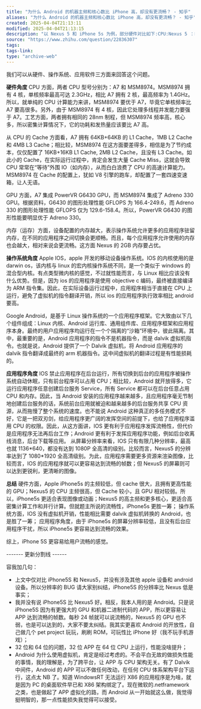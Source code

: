 ```yaml
---
title: "为什么 Android 的机器主频和核心数比 iPhone 高，却没有更流畅？ - 知乎"
aliases: "为什么 Android 的机器主频和核心数比 iPhone 高，却没有更流畅？ - 知乎"
created: 2025-04-04T21:13:11
modified: 2025-04-04T21:13:15
description: "以 Nexus 5 和 iPhone 5s 为例，部分硬件对比如下:CPU:Nexus 5 ：Krait 400架构 2.3GHziPhone5S : Cyclon…"
source: "https://www.zhihu.com/question/22836307"
tags:
tags-link:
type: "archive-web"
---
```


我们可以从硬件、操作系统、应用软件三方面来回答这个问题。


**硬件角度**
CPU 方面，两者 CPU 型号分别为：A7 和 MSM8974。MSM8974 拥有 4 核，单核频率最高可达 2.3GHz，相比 A7 拥有 2 核，最高频率为 1.4GHz。所以，就单纯的 CPU 计算能力来讲，MSM8974 要优于 A7，毕竟它单核频率比 A7 要高很多。另外，由于 MSM8974 有 4 核，因此它处理多线程并发能力要强于 A7。工艺方面，两者拥有相同的 28nm 制程，但 MSM8974 频率高，核心多，所以密集计算情况下，它的功耗和发热量应该要比 A7 高。


从 CPU 的 Cache 方面看，A7 拥有 64KB+64KB 的 L1 Cache，1MB L2 Cache 和 4MB L3 Cache；相比较，MSM8974 在这方面要差得多，相信是为了节约成本，仅仅配置了 16KB+16KB L1 Cache, 2MB L2 Cache，且没有 L3 Cache。如此小的 Cache，在实际运行过程中，肯定会发生大量 Cache Miss，这就会导致 CPU 常常在“等待”外围 IO（如内存），从而白白浪费了 CPU 的高速计算能力。MSM8974 在 Cache 的配置上，犹如 V8 引擎的跑车，却配置了一套四速变速箱，让人无语。



GPU 方面，A7 集成 PowerVR G6430 GPU，而 MSM8974 集成了 Adreno 330 GPU。根据资料，G6430 的图形处理性能 GFLOPS 为 166.4-249.6，而 Adreno 330 的图形处理性能 GFLOPS 仅为 129.6-158.4。所以，PowerVR G6430 的图形性能要明显优于 Adreno 330。



内存（运存）方面，设备配置的内存越大，表示操作系统允许更多的应用程序驻留内存，在不同的应用程序之间切换会更顺畅。而且，每个应用程序允许使用的内存也会越大，相对来说会更流畅。这方面 Nexus 的 2GB 内存要占优。


**操作系统角度**
Apple IOS，apple 开发的移动设备操作系统。IOS 的内核使用的是 darwin os，该内核与 linux 的宏内核操作系统不同，是一个类似于 windows 的混合型内核。有点类型微内核的感觉，不过就性能而言，与 Linux 相比应该没有什么优势。但是，因为 ios 的应用程序是使用 objective c 编码，最终被直接编译为 ARM 指令集。因此，在实际设备运行过程中，应用程序相当于直接在 CPU 上运行，避免了虚拟机的指令翻译开销，所以 ios 的应用程序执行效率相比 android 要高。


Google Android，是基于 Linux 操作系统的一个应用程序框架。它大致由以下几个组件组成：Linux 内核、Android 运行库、通用组件库、应用程序框架和应用程序本身。最终的用户应用程序均运行在一个个隔离的“沙箱”环境中，彼此隔离。其中，最重要的是，Android 应用程序的指令不是机器指令，而是 dalvik 虚拟机指令。也就是说，Android 提供了一个 Dalvik 虚拟机，将 Android 应用程序的 dalvik 指令翻译成最终的 arm 机器指令。这中间虚拟机的翻译过程是有性能损耗的。


**应用程序角度**
IOS 禁止应用程序在后台运行，所有切换到后台的应用程序被操作系统自动休眠，只有前台程序可以占用 CPU；相比较，Android 就开放得多，它运行应用程序任意创建后台服务 Service，所有 Service 都可以在后台任意占用 CPU 和内存。因此，当 Android 安装的应用程序越来越多，且应用程序毫无节制地创建后台服务的话，系统前台应用就被迫和越来越多的后台服务共享 CPU 资源，从而拖慢了整个系统的速度。也不能说 Android 这种真正的多任务模式不好，它是一把双刃剑，给应用程序更广阔的发挥空间的前提下，也给了应用程序滥用 CPU 的权限。因此，从这方面讲，IOS 更有利于应用程序发挥流畅性，但代价是应用程序无法再后台工作；Android 更有利于发挥应用程序功能，例如后台收离线消息，后台下载等应用。
从屏幕分辨率来看，IOS 只有有限几种分辨率，最高也就 1136\*640，都没有达到 1080P 全高清的级别。比较而言，Nexus5 的分辨率达到了 1080\*1920 全高清级别。为此，应用程序需要更多资源来渲染图像，比较而言，IOS 的应用程序就可以更容易达到流畅的帧数；但 Nexus5 的屏幕则可以达到更锐利，更清晰的图像。

**总结**
硬件方面，Apple iPhone5s 的主频较低，但 cache 很大，且拥有更高性能的 GPU；Nexus5 的 CPU 主频很高，但 Cache 较小，且 GPU 相对较弱。所以，iPhone5s 更适合表现图像或动画；Nexus5 的高主频和更多核心，更适合高密集计算工作和并行计算。但就题主所说的流畅性，iPhone5s 更胜一筹；
操作系统方面，IOS 没有虚拟机开销，性能相比需要 dalvik 虚拟机转换的 Android，也是胜了一筹；
应用程序角度，由于 iPhone5s 的屏幕分辨率较低，且没有后台应用程序干扰，所以 iPhone5s 更容易达到流畅的效果。


综上，iPhone 5S 更容易给用户流畅的感觉。

\------- 更新分割线 ------

容我加几句：

- 上文中仅对比 iPhone5S 和 Nexus5，并没有涉及其他 apple 设备和 android 设备。所以分辨率的 BUG 请大家别纠结，iPhone5S 的分辨率比 Nexus 低是事实；
- 我并没有说 iPhone5S 比 Nexus5 好。相反，我本人用的是 Android。只是说 iPhone5S 因为有更强大的 GPU 和机器二进制代码的 APP，所以更容易让 APP 达到流畅的帧数。每秒 24 帧就可以说流畅的，Nexus5 的 GPU 也不弱，也是可以达到的，大家不要太纠结。我其实更喜欢 Android 的开放性，自己做几个 pet project 玩玩，刷刷 ROM，可玩性比 iPhone 好（我不玩手机游戏）；
- 32 位和 64 位的问题，32 位 APP 在 64 位 CPU 上运行，性能没啥提升；
- Android 为什么使用虚拟机，肯定是经过考虑的。不会平白无故的做损失性能的事情，我的理解是，为了跨平台，让 APP 与 CPU 架构无关。有了 Dalvik 中间件，Android 的 APP 可以不做任何改动，在任何 CPU 体系架构平台下运行，这点太 NB 了。知道 WindowsRT 无法运行 X86 的应用程序是为啥，就是因为 PC 的桌面软件早已和 X86 架构绑定了。现在微软的.netframework 之类，也是做起了 APP 虚拟化的路，而 Android 从一开始就这么做，我觉得挺明智的，那一点性能损失我觉得可以接受。
